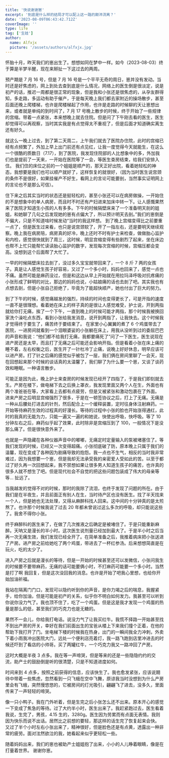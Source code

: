 ```yaml
---
title: '快说谢谢崽'
excerpt: '到底是什么样的结局才可以配上这一路的颠沛流离？'
date: '2023-08-09T06:43:42.712Z'
coverImage: ''
type: life
tag: ['生娃']
author:
  name: Alfxjx
  picture: '/assets/authors/alfxjx.jpg'
---
```


怀胎十月，昨天我们的崽出生了。想想如同在梦中一样。如今（2023-08-03）终于算是半梦半醒，现在来掰扯一下这过去的两周。

预产期是 7 月 16 号，但是 7 月 16 号是一个平平无奇的周日，崽并没有发动。当时还是好焦虑的，网上到处去查到底是什么情况，网络上的医生倒是很淡定，说是初产的话，推迟一周都是很正常的现象，但是我和小张还是很焦虑的，从孕友群得知，多走路，多运动有助于催产，于是每天晚上我们都去家附近的操场散步，甚至后面还晚上爬楼梯，也许是爬楼梯起了作用，也许是走路的时候聊的天让崽想出来，或者就是单纯的到时间了，7 月 17 号晚上散步的时候，终于开始了一些规律的宫缩。带着一点紧张，本来想晚上就去住院。但是问了下午刚去看的医生，医生却觉得可以再观察，当时其实我是有点觉得太不重视了，但是后面才知道确实离生还有好久。

就这么一晚上过去，到了第二天周二，上午我们就去了医院办住院，此时的宫缩已经有点频繁了，外加上早上出门前还有点见红，让我一度觉得今天就能生，在这么一个很酷的质数日（7.17），到了医院，我发现住院部的人比想象中的多，外加我们也是提前了一天来，一开始在医院等了一会，等医生查房结束，给我们安排入住。
我们住的床位之前的一个姐姐是顺产的，那天正好出院，看着她轻松的神态，我想要是我们也可以顺产就好了，这样恢复的就很好，（因为当时医生说宫颈的条件不是很好，如果挂催产不好生，看网上的言论可能要剖，当然事实证明网上的言论也不是那么可信）。

住下来之后其实当时的状态还是挺轻松的，甚至小张还可以在病房做操，一开始住的不是想象中的单人病房，而且时不时还有产妇进来加床中转一下。让人感慨果然来了医院才知道生小孩的人有多多。下午的时候隔壁床来了一个准备明天剖的姐姐，和她聊了几句之后发现她的崽有点偏大了，所以预计明天去剖。”我们的崽倒是不偏大，只是不知道啥时候发动“当时的我这样想。
到了晚上宫缩变得比之前要重一点了，但是医生过来看，也只是说宫颈软了，开了一指左右，还是要明天继续观察。晚上我在病房陪，病房真的好冷，晚上还时不时有护士来检查，做做胎心监护和内检，感觉很快就到了周三，这时候，明显宫缩变得有些剧烈了起来，坐在床边也帮不上忙只能帮忙读读胎心监护的数字，发现每次宫缩的时候，宫缩压都会变高。没想到这个后面帮了大忙了。

一早的时候隔壁床拉去剖了，没过多久宝宝就带回来了，一个 8 斤 7 两的女孩子。真是让人感觉生孩子好容易，又过了一个多小时，妈妈也回来了，感觉一点也不痛。虽然可能是麻药没过，但是和这边从早上开始就在用拉玛泽呼吸对抗疼痛的小张形成了鲜明的对比，那边的妈妈也说，小姑娘痛的话也去剖了吧。其实我也有点想去剖，但是小张自己拒绝了，毕竟为了能超快顺产，她也付出了巨大的努力。

到了下午的时候，感觉痛越发的强烈，持续的时间也变得更长了，可是开指的速度一直不是很理想。看着她在床上的样子真的是很让人感觉难受，护士说，开到两指就给你打无痛，挨了一个下午，一直到晚上的时候可能才两指，那个时候我被换回家洗个澡吃点东西，看到小张给我发消息，说开到两指了，让我快去。这个时候我才觉得终于要生了，痛苦终于要结束了。
在家里小心翼翼的煮了 6 个鸡蛋带去了医院，一进房间就看到一个泪眼婆娑的小张躺在床上，用我从没听到过的委屈巴巴的声音和我说：“他们都不给我打无痛，我都要痛死了”问了一下医生，医生说现在进产房还是太早，而且打了无痛之后可能还会影响开指。但是看着小张在床上痛的睡不着，左右权衡之后，医生开了一针杜冷丁止痛，说晚上好好休息，明早应该可以进产房。打了针之后痛的感觉似乎被包了一层，我们俩在房间里聊了一会天，现在回想起来那个时候的谈话真的太温馨了，我们聊了为什么要一个崽，又谈了谈药效和睡眠。一种语言散步。

可能正是因为此，晚上护士来查房的时候发现已经开了四指了，于是我们即刻就去生。产房在楼下，做电梯下去之后换上罩衣，我发现里面又两个人在生，外面也有两个准爸爸在等，大家看上去都有点疲劳，但是又被紧张和激动包裹在了外面。
进来产房之后明显宫缩强烈了很多，于是在一顿签协议之后，打上了无痛。无痛是一种从后腰处打进去的针剂，然后配合上一个缓释装置，定时往身体注射麻药。一开始等待麻药生效的过程真的好漫长。等待的过程中小张的脸也开始涨得通红，此时的我真的无能为力，只能一遍又一遍的和她说，快使出呼吸，快呼吸。等了 10 分钟左右之后，麻药似乎起了效果，此时除非是宫缩压到了 100，一般情况下是没那么痛了。但是很快意外来了。

也就是一声隐藏在各种仪器声音中的嘟嘟，无痛定时定量输入的泵被堵塞住了。等我们发现的时候，已经又一次变得超痛。小张彻底破了防，原本晚上只属于我们的温馨，现在变成了各种因为剧痛导致的抱怨。我一点也不生气，相反的当时我非常难过，因为我想要一个崽，但是我却无法承受我的亲密爱人受如此的苦。以至于都过了好久再一次回想起来，我不禁想如果让很多男人知道生孩子的痛苦，也许真的很多人就不想生了吧。但是现代社会不自觉的把这些问题包装成了伟大的母亲等等...
扯远了。

当我越发的觉得不对的时候，那时的我除了流泪，也终于发现了问题的所在。由于我们是在半夜生，并且前面正有别人在生，当时待产区也没有医生。找了半天找来一个人，但是她也无法处理，又得从麻醉科找人回来。这中间的十分钟真的是太煎熬了。也许那个时候我说了过去 20 年都未曾说过这么多次的呼吸，却只能说这些了。我舍不得你小张。

终于麻醉科的医生来了，在做了几次推液之后确定是被堵住了。于是只能重新麻醉。天呐又是漫长的半小时。这次医生说剂量已经加到最大了。于是半小时之后当再一次无痛生效，我们发现已经全开了。在简单准备之后，我推着病床把小张送进了产房。进产房之前给她吃了两个鸡蛋，带进去了一杯红参汤。后来想想简直是在玩火，吃的太少了。

进入产房之后就是漫长的等待，但是一开始的时候甚至还可以发微信，小张问我生的时候要不要带麻药，无痛的话可能要俩小时，不打麻药可能要一个多小时。当然是打了啊 我回复，但是这次没回我的消息。也许是开始了吧我心里想，也给你开始加油祈福。

我站在隔离门门口，发现可以隐约听到你的声音，是你力竭之后的喘息，我握紧手，给你加油，但是可能是初产的关系，似乎你不明白如何发力。我甚至可以听到你说你没力气了。我也顶不住了，吃了一个鸡蛋。但是这是我才发现一个鸡蛋的热量是那么的低，甚至我们的巧克力也是无糖的。

果然不一会儿，你给我打电话。说没力气了让我买红牛。我慌不择路一开始甚至找不到出产房的开关，幸好在我们前面出生的宝爸从楼上下来我们撞个正着，在他的帮助下我打开了门。坐电梯下楼的时候我在热身，出门的一瞬间我全力冲刺，外卖下着小雨我冲出医院大门，远处一个便利店亮着灯，我一路飞跑到店里冲进去的时候还吓到了看店的小帅哥。买了两罐红牛，一个巧克力我又一路冲回了产房。

这时大概是半夜 3 点多。我在等一声啼哭，但是等来的还是一些隐隐约约的交流，助产士的鼓励倒是听的很清楚，只是不知道进度如何。

时间来到 4 点多，按照之前获得的信息，应该快生了。我也愈发紧张，应该说期待中带着一些焦虑，忽然看到一只飞蛾在空中飞舞，原谅我当时没想到为什么产房里会有飞蛾，突然慢悠悠的，它被房间的灯光吸引，翩翩飞了进去，没多久，里面传来了一声轻轻的啼哭。

像一只小鸭子。我在门外听着，但是生完之后小张怎么还不出来。原本开心的感觉一下变成了焦急的等待。过了大约半小时，医生出来了。我赶紧跑过去，医生看着我说，生完了，男孩，4.15 生的，3280g。医生因为劳累而有点面无表情。我则因为快乐而说不出话。居然比之前想的要轻，那这样的话生完了恢复起来会快。
又过了半个小时左右小张出来了，精神很好，但是脸色还是有点黄，透露出一种非常的疲劳。面对泫然欲泣的我，她看起来似乎更轻松一些。

随着妈妈出来，我们的崽也被助产士姐姐抱了出来，小小的人儿睁着眼睛，像是在打量着世界。
谢谢你崽。
